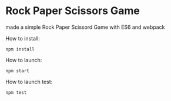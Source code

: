 # Rock Paper Scissors Game

made a simple Rock Paper Scissord Game with ES6 and webpack

How to install:
```
npm install
```
How to launch:
```
npm start
```

How to launch test:
```
npm test
```
